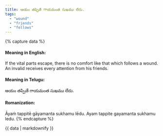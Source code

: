 ```yaml
---
title: ఆయం తప్పితే గాయమంత సుఖము లేదు.
tags:
  - "wound"
  - "friends"
  - "follows"
---
```


{% capture data %}
#### Meaning in English:
If the vital parts escape, there is no comfort like that which follows a wound.
An invalid receives every attention from his friends.

#### Meaning in Telugu:
ఆయం తప్పితే గాయమంత సుఖము లేదు.

#### Romanization:
Āyaṁ tappitē gāyamanta sukhamu lēdu.
Ayam tappite gayamanta sukhamu ledu.
{% endcapture %}

{{ data | markdownify }}

